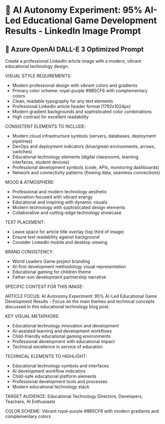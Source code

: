 # 🎨 AI Autonomy Experiment: 95% AI-Led Educational Game Development Results - LinkedIn Image Prompt

## 📝 Azure OpenAI DALL-E 3 Optimized Prompt

Create a professional LinkedIn article image with a modern, vibrant educational technology design.

VISUAL STYLE REQUIREMENTS:
- Modern professional design with vibrant colors and gradients
- Primary color scheme: royal-purple #8B5CF6 with complementary colors
- Clean, readable typography for any text elements
- Professional LinkedIn article header format (1792x1024px)
- Modern gradient backgrounds and sophisticated color combinations
- High contrast for excellent readability

CONSISTENT ELEMENTS TO INCLUDE:
- Modern cloud infrastructure symbols (servers, databases, deployment pipelines)
- DevOps and deployment indicators (blue/green environments, arrows, switches)
- Educational technology elements (digital classrooms, learning interfaces, student devices)
- Professional development symbols (code, APIs, monitoring dashboards)
- Network and connectivity patterns (flowing data, seamless connections)

MOOD & ATMOSPHERE:
- Professional and modern technology aesthetic
- Innovation-focused with vibrant energy
- Educational and inspiring with dynamic visuals
- Modern technology with sophisticated design elements
- Collaborative and cutting-edge technology showcase

TEXT PLACEMENT:
- Leave space for article title overlay (top third of image)
- Ensure text readability against background
- Consider LinkedIn mobile and desktop viewing

BRAND CONSISTENCY:
- World Leaders Game project branding
- AI-first development methodology visual representation
- Educational gaming for children theme
- Father-son development partnership narrative

SPECIFIC CONTEXT FOR THIS IMAGE:


ARTICLE FOCUS:
AI Autonomy Experiment: 95% AI-Led Educational Game Development Results - Focus on the main themes and technical concepts discussed in this educational technology blog post.

KEY VISUAL METAPHORS:
- Educational technology innovation and development
- AI-assisted learning and development workflows
- Child-friendly educational gaming environments
- Professional development with educational impact
- Technical excellence in service of education

TECHNICAL ELEMENTS TO HIGHLIGHT:
- Educational technology symbols and interfaces
- AI development workflow indicators
- Child-safe educational platform elements
- Professional development tools and processes
- Modern educational technology stack

TARGET AUDIENCE: Educational Technology Directors, Developers, Teachers, AI Enthusiasts

COLOR SCHEME: Vibrant royal-purple #8B5CF6 with modern gradients and complementary colors

